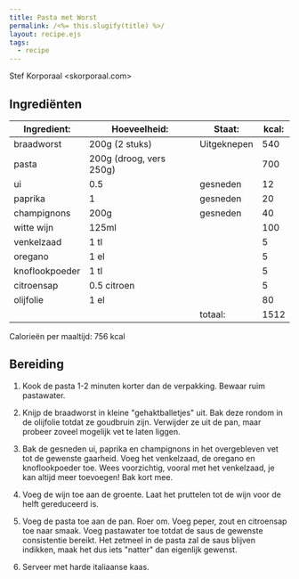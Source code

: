 ```yaml
---
title: Pasta met Worst
permalink: /<%= this.slugify(title) %>/
layout: recipe.ejs
tags:
  - recipe
---
```


Stef Korporaal <skorporaal.com>

## Ingrediënten

| Ingredient:    | Hoeveelheid:            | Staat:      | kcal: |
| -------------- | ----------------------- | ----------- | ----- |
| braadworst     | 200g (2 stuks)          | Uitgeknepen | 540   |
| pasta          | 200g (droog, vers 250g) |             | 700   |
| ui             | 0.5                     | gesneden    | 12    |
| paprika        | 1                       | gesneden    | 20    |
| champignons    | 200g                    | gesneden    | 40    |
| witte wijn     | 125ml                   |             | 100   |
| venkelzaad     | 1 tl                    |             | 5     |
| oregano        | 1 el                    |             | 5     |
| knoflookpoeder | 1 tl                    |             | 5     |
| citroensap     | 0.5 citroen             |             | 5     |
| olijfolie      | 1 el                    |             | 80    |
|                |                         | totaal:     | 1512  |

Calorieën per maaltijd: 756 kcal

## Bereiding

1. Kook de pasta 1-2 minuten korter dan de verpakking. Bewaar ruim pastawater.

1. Knijp de braadworst in kleine "gehaktballetjes" uit. Bak deze rondom in de olijfolie totdat ze goudbruin zijn. Verwijder ze uit de pan, maar probeer zoveel mogelijk vet te laten liggen.

1. Bak de gesneden ui, paprika en champignons in het overgebleven vet tot de gewenste gaarheid. Voeg het venkelzaad, de oregano en knoflookpoeder toe. Wees voorzichtig, vooral met het venkelzaad, je kan altijd meer toevoegen! Bak kort mee.

1. Voeg de wijn toe aan de groente. Laat het pruttelen tot de wijn voor de helft gereduceerd is.

1. Voeg de pasta toe aan de pan. Roer om. Voeg peper, zout en citroensap toe naar smaak. Voeg pastawater toe totdat de saus de gewenste consistentie bereikt. Het zetmeel in de pasta zal de saus blijven indikken, maak het dus iets "natter" dan eigenlijk gewenst.

1. Serveer met harde italiaanse kaas.
